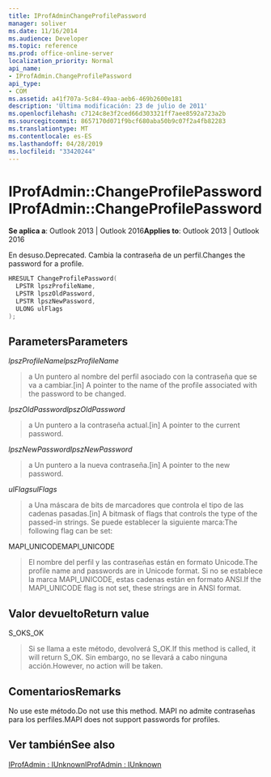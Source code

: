 ```yaml
---
title: IProfAdminChangeProfilePassword
manager: soliver
ms.date: 11/16/2014
ms.audience: Developer
ms.topic: reference
ms.prod: office-online-server
localization_priority: Normal
api_name:
- IProfAdmin.ChangeProfilePassword
api_type:
- COM
ms.assetid: a41f707a-5c84-49aa-aeb6-469b2600e181
description: 'Última modificación: 23 de julio de 2011'
ms.openlocfilehash: c7124c8e3f2ced66d303321ff7aee8592a723a2b
ms.sourcegitcommit: 8657170d071f9bcf680aba50b9c07f2a4fb82283
ms.translationtype: MT
ms.contentlocale: es-ES
ms.lasthandoff: 04/28/2019
ms.locfileid: "33420244"
---
```

# <a name="iprofadminchangeprofilepassword"></a><span data-ttu-id="cb6ce-103">IProfAdmin::ChangeProfilePassword</span><span class="sxs-lookup"><span data-stu-id="cb6ce-103">IProfAdmin::ChangeProfilePassword</span></span>

  
  
<span data-ttu-id="cb6ce-104">**Se aplica a**: Outlook 2013 | Outlook 2016</span><span class="sxs-lookup"><span data-stu-id="cb6ce-104">**Applies to**: Outlook 2013 | Outlook 2016</span></span> 
  
<span data-ttu-id="cb6ce-105">En desuso.</span><span class="sxs-lookup"><span data-stu-id="cb6ce-105">Deprecated.</span></span> <span data-ttu-id="cb6ce-106">Cambia la contraseña de un perfil.</span><span class="sxs-lookup"><span data-stu-id="cb6ce-106">Changes the password for a profile.</span></span>
  
```cpp
HRESULT ChangeProfilePassword(
  LPSTR lpszProfileName,
  LPSTR lpszOldPassword,
  LPSTR lpszNewPassword,
  ULONG ulFlags
);
```

## <a name="parameters"></a><span data-ttu-id="cb6ce-107">Parameters</span><span class="sxs-lookup"><span data-stu-id="cb6ce-107">Parameters</span></span>

 <span data-ttu-id="cb6ce-108">_lpszProfileName_</span><span class="sxs-lookup"><span data-stu-id="cb6ce-108">_lpszProfileName_</span></span>
  
> <span data-ttu-id="cb6ce-109">a Un puntero al nombre del perfil asociado con la contraseña que se va a cambiar.</span><span class="sxs-lookup"><span data-stu-id="cb6ce-109">[in] A pointer to the name of the profile associated with the password to be changed.</span></span>
    
 <span data-ttu-id="cb6ce-110">_lpszOldPassword_</span><span class="sxs-lookup"><span data-stu-id="cb6ce-110">_lpszOldPassword_</span></span>
  
> <span data-ttu-id="cb6ce-111">a Un puntero a la contraseña actual.</span><span class="sxs-lookup"><span data-stu-id="cb6ce-111">[in] A pointer to the current password.</span></span>
    
 <span data-ttu-id="cb6ce-112">_lpszNewPassword_</span><span class="sxs-lookup"><span data-stu-id="cb6ce-112">_lpszNewPassword_</span></span>
  
> <span data-ttu-id="cb6ce-113">a Un puntero a la nueva contraseña.</span><span class="sxs-lookup"><span data-stu-id="cb6ce-113">[in] A pointer to the new password.</span></span>
    
 <span data-ttu-id="cb6ce-114">_ulFlags_</span><span class="sxs-lookup"><span data-stu-id="cb6ce-114">_ulFlags_</span></span>
  
> <span data-ttu-id="cb6ce-115">a Una máscara de bits de marcadores que controla el tipo de las cadenas pasadas.</span><span class="sxs-lookup"><span data-stu-id="cb6ce-115">[in] A bitmask of flags that controls the type of the passed-in strings.</span></span> <span data-ttu-id="cb6ce-116">Se puede establecer la siguiente marca:</span><span class="sxs-lookup"><span data-stu-id="cb6ce-116">The following flag can be set:</span></span>
    
<span data-ttu-id="cb6ce-117">MAPI_UNICODE</span><span class="sxs-lookup"><span data-stu-id="cb6ce-117">MAPI_UNICODE</span></span> 
  
> <span data-ttu-id="cb6ce-118">El nombre del perfil y las contraseñas están en formato Unicode.</span><span class="sxs-lookup"><span data-stu-id="cb6ce-118">The profile name and passwords are in Unicode format.</span></span> <span data-ttu-id="cb6ce-119">Si no se establece la marca MAPI_UNICODE, estas cadenas están en formato ANSI.</span><span class="sxs-lookup"><span data-stu-id="cb6ce-119">If the MAPI_UNICODE flag is not set, these strings are in ANSI format.</span></span>
    
## <a name="return-value"></a><span data-ttu-id="cb6ce-120">Valor devuelto</span><span class="sxs-lookup"><span data-stu-id="cb6ce-120">Return value</span></span>

<span data-ttu-id="cb6ce-121">S_OK</span><span class="sxs-lookup"><span data-stu-id="cb6ce-121">S_OK</span></span> 
  
> <span data-ttu-id="cb6ce-122">Si se llama a este método, devolverá S_OK.</span><span class="sxs-lookup"><span data-stu-id="cb6ce-122">If this method is called, it will return S_OK.</span></span> <span data-ttu-id="cb6ce-123">Sin embargo, no se llevará a cabo ninguna acción.</span><span class="sxs-lookup"><span data-stu-id="cb6ce-123">However, no action will be taken.</span></span>
    
## <a name="remarks"></a><span data-ttu-id="cb6ce-124">Comentarios</span><span class="sxs-lookup"><span data-stu-id="cb6ce-124">Remarks</span></span>

<span data-ttu-id="cb6ce-125">No use este método.</span><span class="sxs-lookup"><span data-stu-id="cb6ce-125">Do not use this method.</span></span> <span data-ttu-id="cb6ce-126">MAPI no admite contraseñas para los perfiles.</span><span class="sxs-lookup"><span data-stu-id="cb6ce-126">MAPI does not support passwords for profiles.</span></span>
  
## <a name="see-also"></a><span data-ttu-id="cb6ce-127">Ver también</span><span class="sxs-lookup"><span data-stu-id="cb6ce-127">See also</span></span>



[<span data-ttu-id="cb6ce-128">IProfAdmin : IUnknown</span><span class="sxs-lookup"><span data-stu-id="cb6ce-128">IProfAdmin : IUnknown</span></span>](iprofadminiunknown.md)

